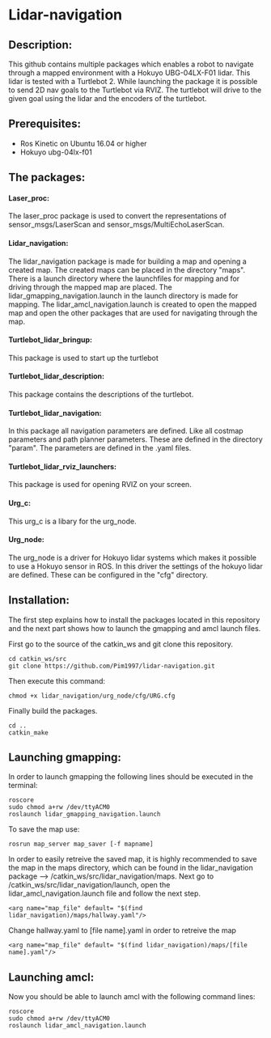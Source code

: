 # Lidar-navigation

## Description:
This github contains multiple packages which enables a robot to navigate through a mapped environment with a Hokuyo UBG-04LX-F01 lidar. This lidar is tested with a Turtlebot 2. While launching the package it is possible to send 2D nav goals to the Turtlebot via RVIZ. The turtlebot will drive to the given goal using the lidar and the encoders of the turtlebot.

## Prerequisites:
- Ros Kinetic on Ubuntu 16.04 or higher
- Hokuyo ubg-04lx-f01

## The packages:
#### Laser_proc:
The laser_proc package is used to convert the representations of sensor_msgs/LaserScan and sensor_msgs/MultiEchoLaserScan.
#### Lidar_navigation:
The lidar_navigation package is made for building a map and opening a created map. The created maps can be placed in the directory "maps". There is a launch directory where the launchfiles for mapping and for driving through the mapped map are placed. The lidar_gmapping_navigation.launch in the launch directory is made for mapping. The lidar_amcl_navigation.launch is created to open the mapped map and open the other packages that are used for navigating through the map.
#### Turtlebot_lidar_bringup:
This package is used to start up the turtlebot
#### Turtlebot_lidar_description:
This package contains the descriptions of the turtlebot.
#### Turtlebot_lidar_navigation:
In this package all navigation parameters are defined. Like all costmap parameters and path planner parameters. These are defined in the directory "param". The parameters are defined in the .yaml files.
#### Turtlebot_lidar_rviz_launchers:
This package is used for opening RVIZ on your screen.
#### Urg_c:
This urg_c is a libary for the urg_node.
#### Urg_node:
The urg_node is a driver for Hokuyo lidar systems which makes it possible to use a Hokuyo sensor in ROS. In this driver the settings of the hokuyo lidar are defined. These can be configured in the "cfg" directory. 

## Installation:
The first step explains how to install the packages located in this repository and the next part shows how to launch the gmapping and amcl launch files. 

First go to the source of the catkin_ws and git clone this repository.
```
cd catkin_ws/src
git clone https://github.com/Pim1997/lidar-navigation.git
```
Then execute this command:

```
chmod +x lidar_navigation/urg_node/cfg/URG.cfg
```
Finally build the packages.
```
cd ..
catkin_make
```
## Launching gmapping:
In order to launch gmapping the following lines should be executed in the terminal:
```
roscore
sudo chmod a+rw /dev/ttyACM0
roslaunch lidar_gmapping_navigation.launch
```

To save the map use:
```
rosrun map_server map_saver [-f mapname]
```
In order to easily retreive the saved map, it is highly recommended to save the map in the maps directory, which can be found in the lidar_navigation package --> /catkin_ws/src/lidar_navigation/maps. Next go to /catkin_ws/src/lidar_navigation/launch, open the lidar_amcl_navigation.launch file and follow the next step.
```
<arg name="map_file" default= "$(find lidar_navigation)/maps/hallway.yaml"/>
```
Change hallway.yaml to [file name].yaml in order to retreive the map
```
<arg name="map_file" default= "$(find lidar_navigation)/maps/[file name].yaml"/>
```
## Launching amcl:
Now you should be able to launch amcl with the following command lines:

```
roscore
sudo chmod a+rw /dev/ttyACM0
roslaunch lidar_amcl_navigation.launch
```
